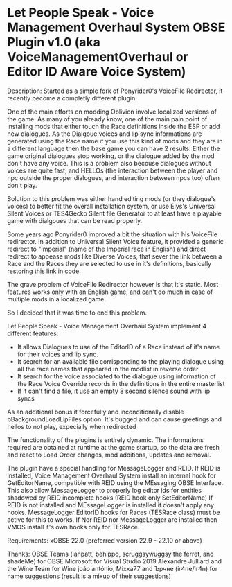 # Let People Speak - Voice Management Overhaul System OBSE Plugin v1.0  (aka VoiceManagementOverhaul or Editor ID Aware Voice System)

Description:
Started as a simple fork of Ponyrider0's VoiceFile Redirector, it recently become a completly different plugin.

One of the main efforts on modding Oblivion involve localized versions of the game.
As many of you already know, one of the main pain point of installing mods that either touch the Race definitions inside the ESP or add new dialogues. 
As the Dialgoue voices and lip sync informations are generated using the Race name if you use this kind of mods and they are in a different language then the base game you can have 2 results:
Either the game original dialogues stop working, or the dialogue added by the mod don't have any voice.
This is a problem also becouse dialogues without voices are quite fast, and HELLOs (the interaction between the player and npc outside the proper dialogues, and interaction between npcs too) often don't play. 

Solution to this problem was either hand editing mods (or they dialogue's voices) to better fit the overall installation system, or use Elys's Universal Silent Voices or TES4Gecko Silent file Generator  to at least have a playable game with dialgoues that can be read properly.

Some years ago Ponyrider0 improved a bit the situation with his VoiceFile redirector. In addition to Universal Silent Voice feature, it provided a generic redirect to "Imperial" (name of the Imperial race in English) and direct redirect to appease mods like Diverse Voices, that sever the link between a Race and the Races they are selected to use in it's definitions, basically restoring this link in code.

The grave problem of VoiceFile Redirector however is that it's static. Most features works only with an English game, and can't do much in case of multiple mods in a localized game.

So I decided that it was time to end this problem.


Let People Speak - Voice Management Overhaul System implement 4 different features:

- It allows Dialogues to use of the EditorID of a Race instead of it's name for their voices and lip sync.
- It search for an available file corrisponding to the playing dialogue using all the race names that appeared in the modlist in reverse order
- It search for the voice associated to the dialogue using information of the Race Voice Override records in the definitions in the entire masterlist
- If it can't find a file, it use an empty 8 second silence sound with lip syncs

As an additional bonus it forcefully and inconditionally disable bBackgroundLoadLipFiles option. It's bugged and can cause greetings and hellos to not play, expecially when redirected
 
The functionality of the plugins is entirely dynamic. The informations required are obtained at runtime at the game startup, so the data are fresh and react to Load Order changes, mod additions, updates and removal.

The plugin have a special handling for MessageLogger and REID.
If REID is installed, Voice Management Overhaul System install an internal hook for GetEditorName, compatible with REID using the MEssaging OBSE Interface. This also allow MessageLogger to properly log editor ids for entities shadowed by REID incomplete hooks (REID hook only SetEditorName)
If REID is not installed and MEssageLogger is installed it doesn't apply any hooks. MessageLogger EditorID hooks for Races (TESRace class)  must be active for this to works.
If Nor REID nor MessageLogger are installed then VMOS install it's own hooks only for TESRace.

Requirements: xOBSE 22.0 (preferred version 22.9 - 22.10 or above)

Thanks:
OBSE Teams (ianpatt, behippo, scruggsywuggsy the ferret, and shadeMe) for OBSE
Microsoft for Visual Studio 2019
Alexandre Julliard and the Wine Team for Wine
joão antónio, Mixxa77 and Ърчне (ir4ne/ir4n) for name suggestions (result is a mixup of their suggestions)
